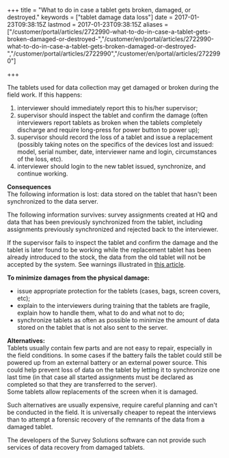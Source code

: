 ﻿+++
title = "What to do in case a tablet gets broken, damaged, or destroyed."
keywords = ["tablet damage data loss"]
date = 2017-01-23T09:38:15Z
lastmod = 2017-01-23T09:38:15Z
aliases = ["/customer/portal/articles/2722990-what-to-do-in-case-a-tablet-gets-broken-damaged-or-destroyed-","/customer/en/portal/articles/2722990-what-to-do-in-case-a-tablet-gets-broken-damaged-or-destroyed-","/customer/portal/articles/2722990","/customer/en/portal/articles/2722990"]

+++

The tablets used for data collection may get damaged or broken during
the field work. If this happens:

1.  interviewer should immediately report this to his/her supervisor;
2.  supervisor should inspect the tablet and confirm the damage (often
    interviewers report tablets as broken when the tablets completely
    discharge and require long-press for power button to power up);
3.  supervisor should record the loss of a tablet and issue a
    replacement (possibly taking notes on the specifics of the devices
    lost and issued: model, serial number, date, interviewer name and
    login, circumstances of the loss, etc).
4.  interviewer should login to the new tablet issued, synchronize, and
    continue working.

  
**Consequences**  
The following information <span class="underline">is lost</span>: data
stored on the tablet that hasn't been synchronized to the data server.  
  
The following information <span class="underline">survives</span>:
survey assignments created at HQ and data that has been previously
synchronized from the tablet, including assignments previously
synchronized and rejected back to the interviewer.  
  
If the supervisor fails to inspect the tablet and confirm the damage and
the tablet is later found to be working while the replacement tablet has
been already introduced to the stock, the data from the old tablet <span
class="underline">will not be accepted</span> by the system. See
warnings illustrated in [this
article](http://support.mysurvey.solutions/customer/en/portal/articles/2578016).  
  
**To minimize damages from the physical damage:**

-   issue appropriate protection for the tablets (cases, bags, screen
    covers, etc);
-   explain to the interviewers during training that the tablets are
    fragile, explain how to handle them, what to do and what not to do;
-   synchronize tablets as often as possible to minimize the amount of
    data stored on the tablet that is not also sent to the server.

  
**Alternatives:**  
Tablets usually contain few parts and are not easy to repair, especially
in the field conditions. In some cases if the battery fails the tablet
could still be powered up from an external battery or an external power
source. This could help prevent loss of data on the tablet by letting it
to synchronize one last time (in that case all started assignments must
be declared as completed so that they are transferred to the server).  
Some tablets allow replacements of the screen when it is damaged.  
  
Such alternatives are usually expensive, require careful planning and
can't be conducted in the field. It is universally cheaper to repeat the
interviews than to attempt a forensic recovery of the remnants of the
data from a damaged tablet.  
  
The developers of the Survey Solutions software can not provide such
services of data recovery from damaged tablets.
